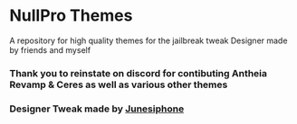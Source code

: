 # NullPro Themes

A repository for high quality themes for the jailbreak tweak Designer made by friends and myself


### Thank you to reinstate on discord for contibuting Antheia Revamp & Ceres as well as various other themes
### Designer Tweak made by [Junesiphone](https://github.com/JunesiPhone)
